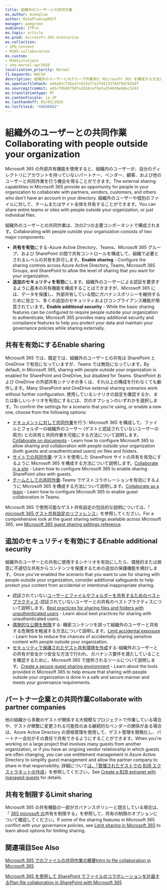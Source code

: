 ```yaml
---
title: 組織外のユーザーとの共同作業
ms.author: mikeplum
author: MikePlumleyMSFT
manager: pamgreen
audience: ITPro
ms.topic: article
ms.prod: microsoft-365-enterprise
ms.collection:
- SPO_Content
- M365-collaboration
ms.custom:
- M365solutions
- seo-marvel-apr2020
localization_priority: Normal
f1.keywords: NOCSH
description: 組織外のユーザーとのグループ作業用に Microsoft 365 を構成する方法について説明します。
ms.openlocfilehash: ad4a03c73bea7c633a77a37d4133766f9d702b0f
ms.sourcegitcommit: a45cf8b887587a1810caf9afa354638e68ec5243
ms.translationtype: MT
ms.contentlocale: ja-JP
ms.lasthandoff: 05/05/2020
ms.locfileid: "44036682"
---
```

# <a name="collaborating-with-people-outside-your-organization"></a><span data-ttu-id="465ed-103">組織外のユーザーとの共同作業</span><span class="sxs-lookup"><span data-stu-id="465ed-103">Collaborating with people outside your organization</span></span>

<span data-ttu-id="465ed-104">Microsoft 365 の外部共有機能を使用すると、組織内のユーザーが、自分のディレクトリにアカウントを持っていないパートナー、ベンダー、顧客、および他のユーザーと共同作業を行う機会を得ることができます。</span><span class="sxs-lookup"><span data-stu-id="465ed-104">The external sharing capabilities in Microsoft 365 provide an opportunity for people in your organization to collaborate with partners, vendors, customers, and others who don't have an account in your directory.</span></span> <span data-ttu-id="465ed-105">組織外のユーザーや個別のファイルに対して、チームまたはサイト全体を共有することができます。</span><span class="sxs-lookup"><span data-stu-id="465ed-105">You can share entire teams or sites with people outside your organization, or just individual files.</span></span>

<span data-ttu-id="465ed-106">組織外のユーザーとの共同作業は、次の2つの主要コンポーネントで構成されます。</span><span class="sxs-lookup"><span data-stu-id="465ed-106">Collaborating with people outside your organization consists of two major components:</span></span>

- <span data-ttu-id="465ed-107">**共有を有効**にする-Azure Active Directory、Teams、Microsoft 365 グループ、および SharePoint の間で共有コントロールを構成して、組織で必要とされるレベルの共有を許可します。</span><span class="sxs-lookup"><span data-stu-id="465ed-107">**Enable sharing** - Configure the sharing controls across Azure Active Directory, Teams, Microsoft 365 Groups, and SharePoint to allow the level of sharing that you want for your organization.</span></span>
- <span data-ttu-id="465ed-108">**追加のセキュリティを有効**にします。組織外のユーザーによる認証を要求するように基本の共有機能を構成することはできますが、Microsoft 365 には、データを保護し、外部共有している間にガバナンスポリシーを維持するために役立つ、多くの追加のセキュリティおよびコンプライアンス機能が用意されています。</span><span class="sxs-lookup"><span data-stu-id="465ed-108">**Enable additional security** - While the basic sharing features can be configured to require people outside your organization to authenticate, Microsoft 365 provides many additional security and compliance features to help you protect your data and maintain your governance policies while sharing externally.</span></span>

## <a name="enable-sharing"></a><span data-ttu-id="465ed-109">共有を有効にする</span><span class="sxs-lookup"><span data-stu-id="465ed-109">Enable sharing</span></span>

<span data-ttu-id="465ed-110">Microsoft 365 では、既定では、組織外のユーザーとの共有は SharePoint と OneDrive で有効になっていますが、Teams では無効になっています。</span><span class="sxs-lookup"><span data-stu-id="465ed-110">By default, in Microsoft 365, sharing with people outside your organization is enabled for SharePoint and OneDrive, but disabled for Teams.</span></span> <span data-ttu-id="465ed-111">SharePoint および OneDrive の外部共有シナリオの多くは、それ以上の構成を行わなくても動作します。</span><span class="sxs-lookup"><span data-stu-id="465ed-111">Many SharePoint and OneDrive external sharing scenarios work without further configuration.</span></span> <span data-ttu-id="465ed-112">使用しているシナリオの設定を確認するか、または新しいシナリオを有効にするには、次のオプションのいずれかを選択します。</span><span class="sxs-lookup"><span data-stu-id="465ed-112">To confirm the settings for a scenario that you're using, or enable a new one, choose from the following options:</span></span>

- <span data-ttu-id="465ed-113">[ドキュメントに対して共同作業](collaborate-on-documents.md)を行う: Microsoft 365 を構成して、ファイルとフォルダーの組織外のユーザー (ゲストと認証されていないユーザーの両方) との共有と共同作業を可能にする方法について説明します。</span><span class="sxs-lookup"><span data-stu-id="465ed-113">[Collaborate on documents](collaborate-on-documents.md) - Learn how to configure Microsoft 365 to allow sharing and collaboration with people outside your organization (both guests and unauthenticated users) on files and folders.</span></span>
- <span data-ttu-id="465ed-114">[サイトでの共同作業](collaborate-in-site.md)-ゲストを使用した SharePoint サイトの共有を有効にするように Microsoft 365 を構成する方法について説明します。</span><span class="sxs-lookup"><span data-stu-id="465ed-114">[Collaborate in a site](collaborate-in-site.md) - Learn how to configure Microsoft 365 to enable sharing SharePoint sites with guests.</span></span>
- <span data-ttu-id="465ed-115">[チームとしての共同作業](collaborate-as-team.md)-Teams でゲストコラボレーションを有効にするように Microsoft 365 を構成する方法について説明します。</span><span class="sxs-lookup"><span data-stu-id="465ed-115">[Collaborate as a team](collaborate-as-team.md) - Learn how to configure Microsoft 365 to enable guest collaboration in Teams.</span></span>

<span data-ttu-id="465ed-116">Microsoft 365 で使用可能なゲスト共有設定の包括的な説明については、「 [microsoft 365 ゲスト共有設定のリファレンス](microsoft-365-guest-settings.md)」を参照してください。</span><span class="sxs-lookup"><span data-stu-id="465ed-116">For a comprehensive look at the guest sharing settings available across Microsoft 365, see [Microsoft 365 guest sharing settings reference](microsoft-365-guest-settings.md).</span></span>

## <a name="enable-additional-security"></a><span data-ttu-id="465ed-117">追加のセキュリティを有効にする</span><span class="sxs-lookup"><span data-stu-id="465ed-117">Enable additional security</span></span>

<span data-ttu-id="465ed-118">組織外のユーザーとの共有に使用するシナリオを有効にしたら、偶発的または故意に不適切な共有からコンテンツを保護するための追加の保護機能を検討します。</span><span class="sxs-lookup"><span data-stu-id="465ed-118">Once you've enabled the scenario that you want to use for sharing with people outside your organization, consider additional safeguards to help protect your content from accidental or intentional inappropriate sharing.</span></span>

- <span data-ttu-id="465ed-119">認証されていない[ユーザーとファイルやフォルダーを共有するためのベストプラクティス](best-practices-anonymous-sharing.md)-認証されていないユーザーとの共有のベストプラクティスについて説明します。</span><span class="sxs-lookup"><span data-stu-id="465ed-119">[Best practices for sharing files and folders with unauthenticated users](best-practices-anonymous-sharing.md) - Learn about best practices for sharing with unauthenticated users.</span></span>
- <span data-ttu-id="465ed-120">[偶発的な公開を制限](share-limit-accidental-exposure.md)する: 機密コンテンツを誤って組織外のユーザーと共有する危険性を軽減する方法について説明します。</span><span class="sxs-lookup"><span data-stu-id="465ed-120">[Limit accidental exposure](share-limit-accidental-exposure.md) - Learn how to reduce the chances of accidentally sharing sensitive content with people outside your organization.</span></span>
- <span data-ttu-id="465ed-121">[セキュリティで保護されたゲスト共有環境を作成](create-secure-guest-sharing-environment.md)する-組織外のユーザーとの共有が安全かつ安全な方法で行われ、ガバナンス要件を満たしていることを確認するために、Microsoft 365 で提供されるツールについて説明します。</span><span class="sxs-lookup"><span data-stu-id="465ed-121">[Create a secure guest sharing environment](create-secure-guest-sharing-environment.md) - Learn about the tools provided in Microsoft 365 to help ensure that sharing with people outside your organization is done in a safe and secure manner and meets your governance requirements.</span></span>

## <a name="collaborate-with-partner-companies"></a><span data-ttu-id="465ed-122">パートナー企業との共同作業</span><span class="sxs-lookup"><span data-stu-id="465ed-122">Collaborate with partner companies</span></span>

<span data-ttu-id="465ed-123">他の組織から多数のゲストが関係する大規模なプロジェクトで作業している場合や、ゲストが頻繁に変更される可能性のある継続的なベンダーの関係がある場合は、Azure Active Directory の資格管理を使用して、ゲスト管理を簡略化し、パートナー会社がその責任で共有できるようにすることができます。</span><span class="sxs-lookup"><span data-stu-id="465ed-123">When you're working on a large project that involves many guests from another organization, or if you have an ongoing vendor relationship in which guests are often changing, you can use entitlement management in Azure Active Directory to simplify guest management and allow the partner company to share in that responsibility.</span></span> <span data-ttu-id="465ed-124">詳細について[は、「管理されたゲストでの B2B エクストラネットの作成](b2b-extranet.md)」を参照してください。</span><span class="sxs-lookup"><span data-stu-id="465ed-124">See [Create a B2B extranet with managed guests](b2b-extranet.md) for details.</span></span>

## <a name="limit-sharing"></a><span data-ttu-id="465ed-125">共有を制限する</span><span class="sxs-lookup"><span data-stu-id="465ed-125">Limit sharing</span></span>

<span data-ttu-id="465ed-126">Microsoft 365 の共有機能の一部がガバナンスポリシーと競合している場合は、「 [365 microsoft の](microsoft-365-limit-sharing.md)共有を制限する」を参照して、共有の制限のオプションについて確認してください。</span><span class="sxs-lookup"><span data-stu-id="465ed-126">If some of the sharing features in Microsoft 365 conflict with your governance policies, see [Limit sharing in Microsoft 365](microsoft-365-limit-sharing.md) to learn about options for limiting sharing.</span></span>

## <a name="see-also"></a><span data-ttu-id="465ed-127">関連項目</span><span class="sxs-lookup"><span data-stu-id="465ed-127">See Also</span></span>

[<span data-ttu-id="465ed-128">Microsoft 365 でのファイルの共同作業の概要</span><span class="sxs-lookup"><span data-stu-id="465ed-128">Intro to file collaboration in Microsoft 365</span></span>](https://docs.microsoft.com/sharepoint/intro-to-file-collaboration)

[<span data-ttu-id="465ed-129">Microsoft 365 を使用して SharePoint でファイルのコラボレーションを計画する</span><span class="sxs-lookup"><span data-stu-id="465ed-129">Plan file collaboration in SharePoint with Microsoft 365</span></span>](https://docs.microsoft.com/sharepoint/deploy-file-collaboration)
